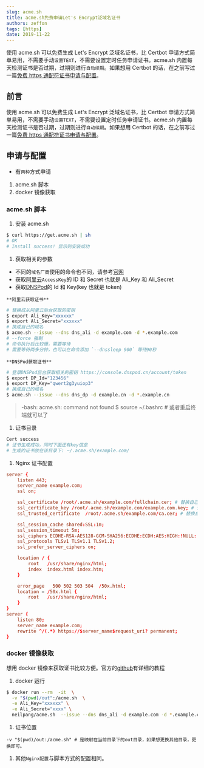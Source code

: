 ```yaml
---
slug: acme.sh
title: acme.sh免费申请Let's Encrypt泛域名证书
authors: zeffon
tags: [https]
date: 2019-11-22
---
```


使用 acme.sh 可以免费生成 Let's Encrypt 泛域名证书，比 Certbot 申请方式简单易用，不需要手动`设置TEXT`，不需要设置定时任务申请证书。acme.sh 内置每天检测证书是否过期，过期则进行`自动续期`。如果想用 Certbot 的话，在之前写过一篇[免费 https 通配符证书申请与配置](https://www.yuque.com/zeffon/blog/leroh4)。

<!--truncate-->

## 前言

使用 acme.sh 可以免费生成 Let's Encrypt 泛域名证书，比 Certbot 申请方式简单易用，不需要手动`设置TEXT`，不需要设置定时任务申请证书。acme.sh 内置每天检测证书是否过期，过期则进行`自动续期`。如果想用 Certbot 的话，在之前写过一篇[免费 https 通配符证书申请与配置](https://www.yuque.com/zeffon/blog/leroh4)。

## 申请与配置

- 有`两种`方式申请

1. acme.sh 脚本
2. docker 镜像获取

### acme.sh 脚本

1. 安装 acme.sh

```sh
$ curl https://get.acme.sh | sh
# OK
# Install success! 显示则安装成功
```

1. 获取相关的参数

- 不同的`域名厂商`使用的命令也不同，请参考[官网](https://github.com/Neilpang/acme.sh/wiki/How-to-issue-a-cert)
- 获取[阿里云](https://usercenter.console.aliyun.com/#/manage/ak)`AccessKey`的 ID 和 Secret 也就是 Ali_Key 和 Ali_Secret
- 获取[DNSPod](https://console.dnspod.cn/account/token)的 Id 和 Key(key 也就是 token)

`**阿里云获取证书**`

```sh
# 替换成从阿里云后台获取的密钥
$ export Ali_Key="xxxxxx"
$ export Ali_Secret="xxxxxx"
# 换成自己的域名
$ acme.sh --issue --dns dns_ali -d example.com -d *.example.com
# --force 强制
# 命令执行后比较慢，需要等待
# 需要等待两多分钟，也可以在命令添加 `--dnssleep 900` 等待90秒
```

`**DNSPod获取证书**`

```sh
# 登录DNSPod后台获取相关的密钥 https://console.dnspod.cn/account/token
$ export DP_Id="123456"
$ export DP_Key="qwert2g3yuiop3"
# 换成自己的域名
$ acme.sh --issue --dns dns_dp -d example.cn -d *.example.cn
```

> -bash: acme.sh: command not found
> $ source ~/.bashrc # 或者重启终端就可以了

1. 证书目录

```sh
Cert success
# 证书生成成功，同时下面还有key信息
# 生成的证书放在该目录下: ~/.acme.sh/example.com/
```

1. Nginx 证书配置

```conf
server {
    listen 443;
    server_name example.com;
    ssl on;

    ssl_certificate /root/.acme.sh/example.com/fullchain.cer; # 替换自己的证书
    ssl_certificate_key /root/.acme.sh/example.com/example.com.key; # 替换自己的证书
    ssl_trusted_certificate  /root/.acme.sh/example.com/ca.cer; # 替换自己的证书

    ssl_session_cache shared:SSL:1m;
    ssl_session_timeout 5m;
    ssl_ciphers ECDHE-RSA-AES128-GCM-SHA256:ECDHE:ECDH:AES:HIGH:!NULL:!aNULL:!MD5:!ADH:!RC4;
    ssl_protocols TLSv1 TLSv1.1 TLSv1.2;
    ssl_prefer_server_ciphers on;

    location / {
        root   /usr/share/nginx/html;
        index  index.html index.htm;
    }

    error_page   500 502 503 504  /50x.html;
    location = /50x.html {
        root   /usr/share/nginx/html;
    }
}
server {
	listen 80;
	server_name example.com;
	rewrite ^/(.*) https://$server_name$request_uri? permanent;
}
```

### docker 镜像获取

想用 docker 镜像来获取证书比较方便。官方的[github](https://github.com/Neilpang/acme.sh/wiki/Run-acme.sh-in-docker)有详细的教程

1. docker 运行

```sh
$ docker run --rm  -it  \
  -v "$(pwd)/out":/acme.sh  \
  -e Ali_Key="xxxxxx" \
  -e Ali_Secret="xxxx" \
  neilpang/acme.sh  --issue --dns dns_ali -d example.com -d *.example.com
```

1. 证书位置

```
-v "$(pwd)/out:/acme.sh" # 是映射在当前目录下的out目录，如果想更换其他目录，更换即可。
```

1. 其他`Nginx配置`与脚本方式的配置相同。
